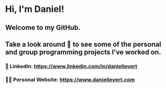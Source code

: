 # Hi, I'm Daniel!
## Welcome to my GitHub.
## Take a look around 👀 to see some of the personal and group programming projects I've worked on.
### 🔗 LinkedIn: https://www.linkedin.com/in/daniellevert
### 👨‍💻 Personal Website: https://www.daniellevert.com
